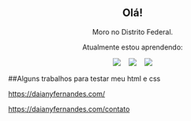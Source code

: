 <h2 align="center">Olá!</h2>
<p align="center">Moro no Distrito Federal.</p>
<p align="center">Atualmente estou aprendendo:</p>
<p align="center">
    <img src="https://img.shields.io/badge/html5%20-%23e34f26.svg?&style=for-the-badge&logo=html5&logoColor=white" />
    &nbsp;&nbsp;
    <img src="https://img.shields.io/badge/CSS3-1572B6?&style=for-the-badge&logo=css3&logoColor=white" />
    &nbsp;&nbsp;
    <img src="https://img.shields.io/badge/JavaScript-F7DF1E?style=for-the-badge&logo=javascript&logoColor=black" />
</p>

##Alguns trabalhos para testar meu html e css

https://daianyfernandes.com/

https://daianyfernandes.com/contato





<!-- ### Hi there 👋 -->



<!--
**CharllysFernandes/CharllysFernandes** is a ✨ _special_ ✨ repository because its `README.md` (this file) appears on your GitHub profile.

Here are some ideas to get you started:

- 🔭 I’m currently working on ...
- 🌱 I’m currently learning ...
- 👯 I’m looking to collaborate on ...
- 🤔 I’m looking for help with ...
- 💬 Ask me about ...
- 📫 How to reach me: ...
- 😄 Pronouns: ...
- ⚡ Fun fact: ...
-->